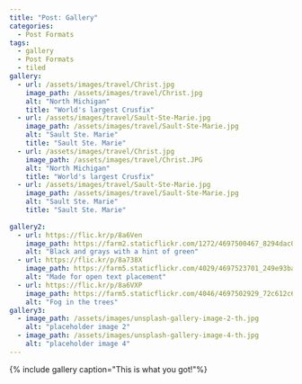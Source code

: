 ```yaml
---
title: "Post: Gallery"
categories:
  - Post Formats
tags:
  - gallery
  - Post Formats
  - tiled
gallery:
  - url: /assets/images/travel/Christ.jpg
    image_path: /assets/images/travel/Christ.jpg
    alt: "North Michigan"
    title: "World's largest Crusfix"
  - url: /assets/images/travel/Sault-Ste-Marie.jpg
    image_path: /assets/images/travel/Sault-Ste-Marie.jpg
    alt: "Sault Ste. Marie"
    title: "Sault Ste. Marie"
  - url: /assets/images/travel/Christ.jpg
    image_path: /assets/images/travel/Christ.JPG
    alt: "North Michigan"
    title: "World's largest Crusfix"
  - url: /assets/images/travel/Sault-Ste-Marie.jpg
    image_path: /assets/images/travel/Sault-Ste-Marie.jpg
    alt: "Sault Ste. Marie"
    title: "Sault Ste. Marie"
	
gallery2:
  - url: https://flic.kr/p/8a6Ven
    image_path: https://farm2.staticflickr.com/1272/4697500467_8294dac099_q.jpg
    alt: "Black and grays with a hint of green"
  - url: https://flic.kr/p/8a738X
    image_path: https://farm5.staticflickr.com/4029/4697523701_249e93ba23_q.jpg
    alt: "Made for open text placement"
  - url: https://flic.kr/p/8a6VXP
    image_path: https://farm5.staticflickr.com/4046/4697502929_72c612c636_q.jpg
    alt: "Fog in the trees"
gallery3:
  - image_path: /assets/images/unsplash-gallery-image-2-th.jpg
    alt: "placeholder image 2"
  - image_path: /assets/images/unsplash-gallery-image-4-th.jpg
    alt: "placeholder image 4"
---
```



{% include gallery caption="This is what you got!"%}


